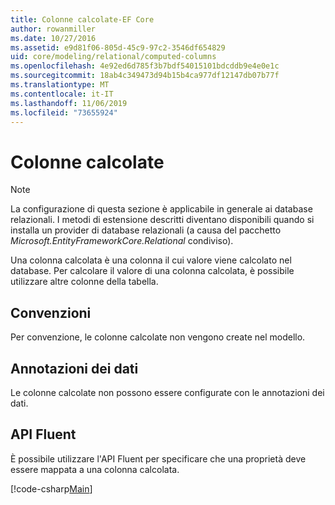 ```yaml
---
title: Colonne calcolate-EF Core
author: rowanmiller
ms.date: 10/27/2016
ms.assetid: e9d81f06-805d-45c9-97c2-3546df654829
uid: core/modeling/relational/computed-columns
ms.openlocfilehash: 4e92ed6d785f3b7bdf54015101bdcddb9e4e0e1c
ms.sourcegitcommit: 18ab4c349473d94b15b4ca977df12147db07b77f
ms.translationtype: MT
ms.contentlocale: it-IT
ms.lasthandoff: 11/06/2019
ms.locfileid: "73655924"
---
```

# <a name="computed-columns"></a>Colonne calcolate

> [!NOTE]  
> La configurazione di questa sezione è applicabile in generale ai database relazionali. I metodi di estensione descritti diventano disponibili quando si installa un provider di database relazionali (a causa del pacchetto *Microsoft.EntityFrameworkCore.Relational* condiviso).

Una colonna calcolata è una colonna il cui valore viene calcolato nel database. Per calcolare il valore di una colonna calcolata, è possibile utilizzare altre colonne della tabella.

## <a name="conventions"></a>Convenzioni

Per convenzione, le colonne calcolate non vengono create nel modello.

## <a name="data-annotations"></a>Annotazioni dei dati

Le colonne calcolate non possono essere configurate con le annotazioni dei dati.

## <a name="fluent-api"></a>API Fluent

È possibile utilizzare l'API Fluent per specificare che una proprietà deve essere mappata a una colonna calcolata.

[!code-csharp[Main](../../../../samples/core/Modeling/FluentAPI/Relational/ComputedColumn.cs?name=ComputedColumn&highlight=9)]
